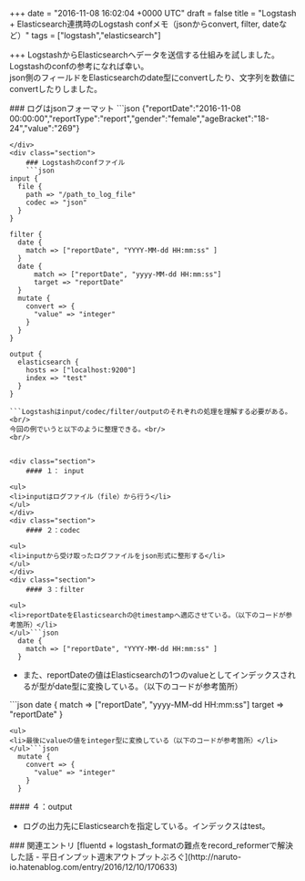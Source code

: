 
+++
date = "2016-11-08 16:02:04 +0000 UTC"
draft = false
title = "Logstash + Elasticsearch連携時のLogstash confメモ（jsonからconvert, filter, dateなど）"
tags = ["logstash","elasticsearch"]

+++
LogstashからElasticsearchへデータを送信する仕組みを試しました。Logstashのconfの参考になれば幸い。<br/>
json側のフィールドをElasticsearchのdate型にconvertしたり、文字列を数値にconvertしたりしました。

<div class="section">
    ### ログはjsonフォーマット
    ```json
{"reportDate":"2016-11-08 00:00:00","reportType":"report","gender":"female","ageBracket":"18-24","value":"269"}

```
</div>
<div class="section">
    ### Logstashのconfファイル
    ```json
input {
  file {
    path => "/path_to_log_file"
    codec => "json"
  }
}

filter {
  date {
    match => ["reportDate", "YYYY-MM-dd HH:mm:ss" ]
  }
  date {
	  match => ["reportDate", "yyyy-MM-dd HH:mm:ss"]
	  target => "reportDate"
  }
  mutate {
    convert => {
      "value" => "integer"
    }
  }
}

output {
  elasticsearch {
    hosts => ["localhost:9200"]
    index => "test"
  }
}

```Logstashはinput/codec/filter/outputのそれぞれの処理を理解する必要がある。<br/>
今回の例でいうと以下のように整理できる。<br/>
<br/>


<div class="section">
    #### １： input
    
<ul>
<li>inputはログファイル（file）から行う</li>
</ul>
</div>
<div class="section">
    #### ２：codec
    
<ul>
<li>inputから受け取ったログファイルをjson形式に整形する</li>
</ul>
</div>
<div class="section">
    #### ３：filter
    
<ul>
<li>reportDateをElasticsearchの@timestampへ適応させている。（以下のコードが参考箇所）</li>
</ul>```json
  date {
    match => ["reportDate", "YYYY-MM-dd HH:mm:ss" ]
  }

```
<ul>
<li>また、reportDateの値はElasticsearchの1つのvalueとしてインデックスされるが型がdate型に変換している。（以下のコードが参考箇所）</li>
</ul>```json
  date {
	  match => ["reportDate", "yyyy-MM-dd HH:mm:ss"]
	  target => "reportDate"
  }

```
<ul>
<li>最後にvalueの値をinteger型に変換している（以下のコードが参考箇所）</li>
</ul>```json
  mutate {
    convert => {
      "value" => "integer"
    }
  }

```
</div>
<div class="section">
    #### ４：output
    
<ul>
<li>ログの出力先にElasticsearchを指定している。インデックスはtest。</li>
</ul>
</div>
</div>
<div class="section">
    ### 関連エントリ
    [fluentd + logstash_formatの難点をrecord_reformerで解決した話 - 平日インプット週末アウトプットぶろぐ](http://naruto-io.hatenablog.com/entry/2016/12/10/170633)

</div>

